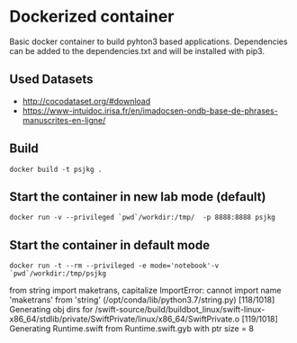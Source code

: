 # Dockerized container
Basic docker container to build pyhton3 based applications.
Dependencies can be added to the dependencies.txt and will be installed with pip3.

## Used Datasets
* http://cocodataset.org/#download
* https://www-intuidoc.irisa.fr/en/imadocsen-ondb-base-de-phrases-manuscrites-en-ligne/

## Build
```
docker build -t psjkg .
```


## Start the container in new lab mode (default)
```
docker run -v --privileged `pwd`/workdir:/tmp/  -p 8888:8888 psjkg
```


## Start the container in default mode
```
docker run -t --rm --privileged -e mode='notebook'-v `pwd`/workdir:/tmp/psjkg
```
from string import maketrans, capitalize
ImportError: cannot import name 'maketrans' from 'string' (/opt/conda/lib/python3.7/string.py)
[118/1018] Generating obj dirs for /swift-source/build/buildbot_linux/swift-linux-x86_64/stdlib/private/SwiftPrivate/linux/x86_64/SwiftPrivate.o
[119/1018] Generating Runtime.swift from Runtime.swift.gyb with ptr size = 8
